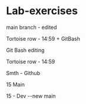 # Lab-exercises


main branch - edited


Tortoise row - 14:59 + GitBash

Git Bash editing

Tortoise row - 14:59

Smth - Github


15 Main

15 - Dev
--new main

